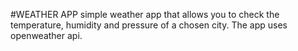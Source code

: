 #WEATHER APP
simple weather app that allows you to check the temperature, humidity and pressure of a chosen city.
The app uses openweather api.
